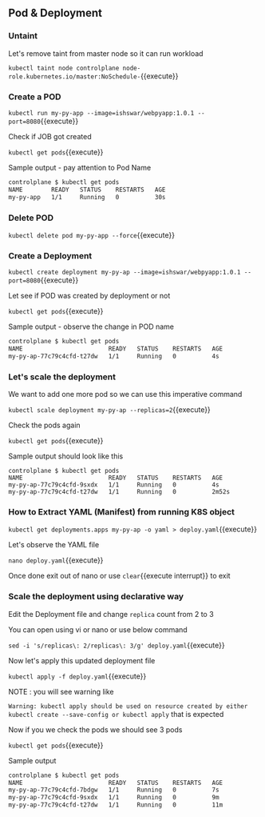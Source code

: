 ## Pod & Deployment 

### Untaint 

Let's remove taint from master node so it can run workload 

`kubectl taint node controlplane node-role.kubernetes.io/master:NoSchedule-`{{execute}}

### Create a POD 

`kubectl run my-py-app --image=ishswar/webpyapp:1.0.1 --port=8080`{{execute}}

Check if JOB got created 

`kubectl get pods`{{execute}}

Sample output - pay attention to Pod Name  

```bash
controlplane $ kubectl get pods
NAME        READY   STATUS    RESTARTS   AGE
my-py-app   1/1     Running   0          30s
```

### Delete POD 

`kubectl delete pod my-py-app --force`{{execute}}

### Create a Deployment 

`kubectl create deployment my-py-ap --image=ishswar/webpyapp:1.0.1 --port=8080`{{execute}}

Let see if POD was created by deployment or not 

`kubectl get pods`{{execute}}

Sample output - observe the change in POD name 

```bash
controlplane $ kubectl get pods
NAME                        READY   STATUS    RESTARTS   AGE
my-py-ap-77c79c4cfd-t27dw   1/1     Running   0          4s
```

### Let's scale the deployment 

We want to add one more pod so we can use this imperative command 

`kubectl scale deployment my-py-ap --replicas=2`{{execute}}

Check the pods again 

`kubectl get pods`{{execute}}

Sample output should look like this 

```
controlplane $ kubectl get pods
NAME                        READY   STATUS    RESTARTS   AGE
my-py-ap-77c79c4cfd-9sxdx   1/1     Running   0          4s
my-py-ap-77c79c4cfd-t27dw   1/1     Running   0          2m52s
```

### How to Extract YAML (Manifest) from running K8S object 

`kubectl get deployments.apps my-py-ap -o yaml > deploy.yaml`{{execute}}

Let's observe the YAML file 

`nano deploy.yaml`{{execute}}

Once done exit out of nano or use `clear`{{execute interrupt}} to exit 


### Scale the deployment using declarative way 

Edit the Deployment file and change `replica` count from 2 to 3 

You can open using vi or nano or use below command 

`sed -i 's/replicas\: 2/replicas\: 3/g' deploy.yaml`{{execute}}

Now let's apply this updated deployment file 

`kubectl apply -f deploy.yaml`{{execute}}

NOTE : you will see warning like 

`Warning: kubectl apply should be used on resource created by either kubectl create --save-config or kubectl apply` that is expected 

Now if you we check the pods we should see 3 pods 

`kubectl get pods`{{execute}}

Sample output 

```bash
controlplane $ kubectl get pods
NAME                        READY   STATUS    RESTARTS   AGE
my-py-ap-77c79c4cfd-7bdgw   1/1     Running   0          7s
my-py-ap-77c79c4cfd-9sxdx   1/1     Running   0          9m
my-py-ap-77c79c4cfd-t27dw   1/1     Running   0          11m
```
